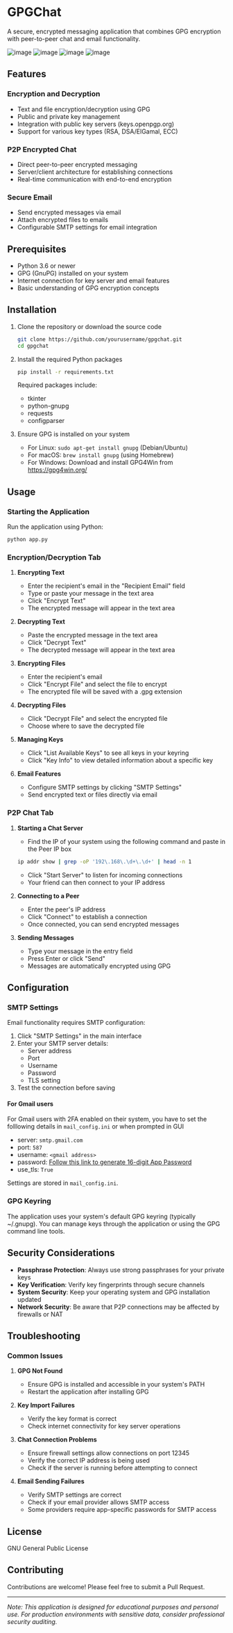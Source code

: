 # GPGChat

A secure, encrypted messaging application that combines GPG encryption with peer-to-peer chat and email functionality.

![image](https://github.com/user-attachments/assets/e7b10841-1308-45dc-8770-e12636ac9000)
![image](https://github.com/user-attachments/assets/4f4ab4dd-fe3e-451b-a7f8-6716d5fd810f)
![image](https://github.com/user-attachments/assets/68a72d6c-7ea4-469c-b634-12a0247a9779)
![image](https://github.com/user-attachments/assets/927c0571-cb57-4cdf-830a-2ba3ff416b58)

## Features

### Encryption and Decryption
- Text and file encryption/decryption using GPG
- Public and private key management
- Integration with public key servers (keys.openpgp.org)
- Support for various key types (RSA, DSA/ElGamal, ECC)

### P2P Encrypted Chat
- Direct peer-to-peer encrypted messaging
- Server/client architecture for establishing connections
- Real-time communication with end-to-end encryption

### Secure Email
- Send encrypted messages via email
- Attach encrypted files to emails
- Configurable SMTP settings for email integration

## Prerequisites

- Python 3.6 or newer
- GPG (GnuPG) installed on your system
- Internet connection for key server and email features
- Basic understanding of GPG encryption concepts

## Installation

1. Clone the repository or download the source code

   ```bash
   git clone https://github.com/yourusername/gpgchat.git
   cd gpgchat
   ```

2. Install the required Python packages

   ```bash
   pip install -r requirements.txt
   ```

   Required packages include:
   - tkinter
   - python-gnupg
   - requests
   - configparser

3. Ensure GPG is installed on your system
   - For Linux: `sudo apt-get install gnupg` (Debian/Ubuntu)
   - For macOS: `brew install gnupg` (using Homebrew)
   - For Windows: Download and install GPG4Win from https://gpg4win.org/

## Usage

### Starting the Application

Run the application using Python:

```bash
python app.py
```

### Encryption/Decryption Tab

1. **Encrypting Text**
   - Enter the recipient's email in the "Recipient Email" field
   - Type or paste your message in the text area
   - Click "Encrypt Text"
   - The encrypted message will appear in the text area

2. **Decrypting Text**
   - Paste the encrypted message in the text area
   - Click "Decrypt Text"
   - The decrypted message will appear in the text area

3. **Encrypting Files**
   - Enter the recipient's email
   - Click "Encrypt File" and select the file to encrypt
   - The encrypted file will be saved with a .gpg extension

4. **Decrypting Files**
   - Click "Decrypt File" and select the encrypted file
   - Choose where to save the decrypted file

5. **Managing Keys**
   - Click "List Available Keys" to see all keys in your keyring
   - Click "Key Info" to view detailed information about a specific key

6. **Email Features**
   - Configure SMTP settings by clicking "SMTP Settings"
   - Send encrypted text or files directly via email

### P2P Chat Tab

1. **Starting a Chat Server**
   - Find the IP of your system using the following command and paste in the Peer IP box

   ```bash
   ip addr show | grep -oP '192\.168\.\d+\.\d+' | head -n 1
   ```

   - Click "Start Server" to listen for incoming connections
   - Your friend can then connect to your IP address

2. **Connecting to a Peer**
   - Enter the peer's IP address
   - Click "Connect" to establish a connection
   - Once connected, you can send encrypted messages

3. **Sending Messages**
   - Type your message in the entry field
   - Press Enter or click "Send"
   - Messages are automatically encrypted using GPG

## Configuration

### SMTP Settings

Email functionality requires SMTP configuration:

1. Click "SMTP Settings" in the main interface
2. Enter your SMTP server details:
   - Server address
   - Port
   - Username
   - Password
   - TLS setting
3. Test the connection before saving

#### For Gmail users

For Gmail users with 2FA enabled on their system, you have to set the folllowing details in `mail_config.ini` or when prompted in GUI
- server: `smtp.gmail.com`
- port: `587`
- username: `<gmail address>`
- password: [Follow this link to generate 16-digit App Password](https://support.google.com/mail/answer/185833?hl=en)
- use_tls: `True`

Settings are stored in `mail_config.ini`.

### GPG Keyring

The application uses your system's default GPG keyring (typically ~/.gnupg). You can manage keys through the application or using the GPG command line tools.

## Security Considerations

- **Passphrase Protection**: Always use strong passphrases for your private keys
- **Key Verification**: Verify key fingerprints through secure channels
- **System Security**: Keep your operating system and GPG installation updated
- **Network Security**: Be aware that P2P connections may be affected by firewalls or NAT

## Troubleshooting

### Common Issues

1. **GPG Not Found**
   - Ensure GPG is installed and accessible in your system's PATH
   - Restart the application after installing GPG

2. **Key Import Failures**
   - Verify the key format is correct
   - Check internet connectivity for key server operations

3. **Chat Connection Problems**
   - Ensure firewall settings allow connections on port 12345
   - Verify the correct IP address is being used
   - Check if the server is running before attempting to connect

4. **Email Sending Failures**
   - Verify SMTP settings are correct
   - Check if your email provider allows SMTP access
   - Some providers require app-specific passwords for SMTP access

## License

GNU General Public License

## Contributing

Contributions are welcome! Please feel free to submit a Pull Request.

---

*Note: This application is designed for educational purposes and personal use. For production environments with sensitive data, consider professional security auditing.*
